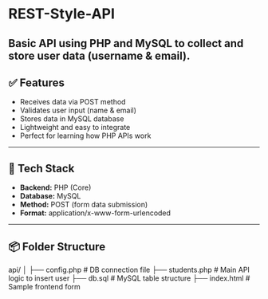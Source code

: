 # REST-Style-API
Basic API using PHP and MySQL to collect and store user data (username & email).
---

## ✅ Features

- Receives data via POST method
- Validates user input (name & email)
- Stores data in MySQL database
- Lightweight and easy to integrate
- Perfect for learning how PHP APIs work

---

## 🔧 Tech Stack

- **Backend:** PHP (Core)
- **Database:** MySQL
- **Method:** POST (form data submission)
- **Format:** application/x-www-form-urlencoded

---

## 📦 Folder Structure

api/
│
├── config.php # DB connection file
├── students.php # Main API logic to insert user
├── db.sql # MySQL table structure
├── index.html # Sample frontend form
